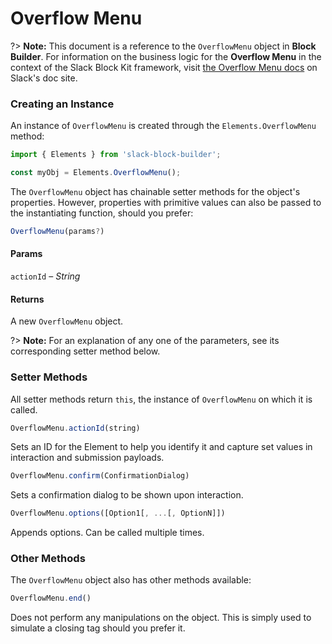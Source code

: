# Overflow Menu

?> **Note:** This document is a reference to the `OverflowMenu` object in **Block Builder**. For information on the business logic for the **Overflow Menu** in the context of the Slack Block Kit framework, visit [the Overflow Menu docs](https:&#x2F;&#x2F;api.slack.com&#x2F;reference&#x2F;block-kit&#x2F;block-elements#overflow) on Slack's doc site.

### Creating an Instance 

An instance of `OverflowMenu` is created through the `Elements.OverflowMenu` method:

```javascript
import { Elements } from 'slack-block-builder';

const myObj = Elements.OverflowMenu();
```


The `OverflowMenu` object has chainable setter methods for the object's properties. However, properties with primitive values can also be passed to the instantiating function, should you prefer:

```javascript
OverflowMenu(params?)
```

#### Params

`actionId` – *String*

#### Returns

A new `OverflowMenu` object.

?> **Note:** For an explanation of any one of the parameters, see its corresponding setter method below.

### Setter Methods

All setter methods return `this`, the instance of `OverflowMenu` on which it is called.

```javascript
OverflowMenu.actionId(string)
```

Sets an ID for the Element to help you identify it and capture set values in interaction and submission payloads.
```javascript
OverflowMenu.confirm(ConfirmationDialog)
```

Sets a confirmation dialog to be shown upon interaction.
```javascript
OverflowMenu.options([Option1[, ...[, OptionN]])
```

Appends options. Can be called multiple times.


### Other Methods

The `OverflowMenu` object also has other methods available:

```javascript
OverflowMenu.end()
```

Does not perform any manipulations on the object. This is simply used to simulate a closing tag should you prefer it.


